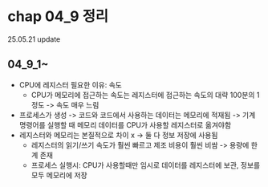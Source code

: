 # chap 04_9 정리 
25.05.21 update

## 04_9_1~
* CPU에 레지스터 필요한 이유: 속도 
    * CPU가 메모리에 접근하는 속도는 레지스터에 접근하는 속도의 대략 100분의 1정도 -> 속도 매우 느림 
* 프로세스가 생성 -> 코드와 코드에서 사용하는 데이터는 메모리에 적재됨 -> 기계 명령어를 실행할 때 메모리 데이터를 CPU가 사용할 레지스터로 옮겨야함 
* 레지스터와 메모리는 본질적으로 차이 x -> 둘 다 정보 저장에 사용됨 
    * 레지스터의 읽기/쓰기 속도가 훨씬 빠르고 제조 비용이 훨씬 비쌈 -> 용량에 한계 존재 
    * 프로세스 실행시: CPU가 사용할때만 임시로 데이터를 레지스터에 보관, 정보를 모두 메모리에 저장 